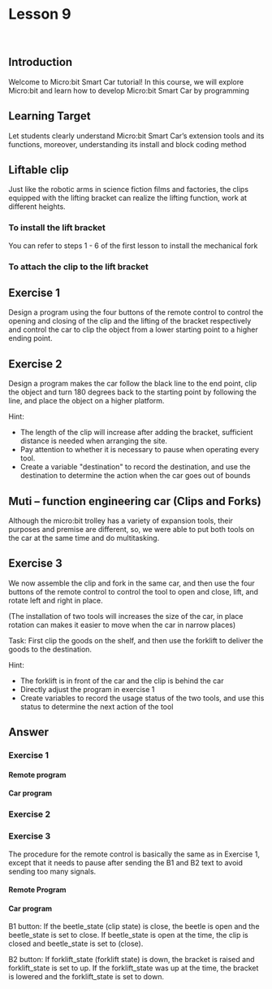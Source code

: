 # Lesson 9
 
 

## Introduction
<P>
Welcome to Micro:bit Smart Car tutorial! In this course, we will explore Micro:bit and learn how to develop Micro:bit Smart Car by programming  
<P>

## Learning Target
<P>
Let students clearly understand Micro:bit Smart Car’s extension tools and its functions, moreover, understanding its install and block coding method
<P>

## Liftable clip
<P>
Just like the robotic arms in science fiction films and factories, the clips equipped with the lifting bracket can realize the lifting function, work at different heights.
<P>

### To install the lift bracket
<P>
You can refer to steps 1 - 6 of the first lesson to install the mechanical fork
<P>

### To attach the clip to the lift bracket
  

## Exercise 1
<P>
Design a program using the four buttons of the remote control to control the opening and closing of the clip and the lifting of the bracket respectively and control the car to clip the object from a lower starting point to a higher ending point.
<P>

## Exercise 2
<P>
Design a program makes the car follow the black line to the end point, clip the object and turn 180 degrees back to the starting point by following the line, and place the object on a higher platform.
<P>
<P>
Hint:
<P>

+ The length of the clip will increase after adding  the bracket, sufficient distance is needed when arranging the site.
+ Pay attention to whether it is necessary to pause when operating every tool.
+ Create a variable "destination" to record the destination, and use the destination to determine the action when the car goes out of bounds

## Muti – function engineering car (Clips and Forks)
<P>
Although the micro:bit trolley has a variety of expansion tools, their purposes and premise are different, so, we were able to put both tools on the car at the same time and do multitasking.
<P>

## Exercise 3
<P>
We now assemble the clip and fork in the same car, and then use the four buttons of the remote control to control the tool to open and close, lift, and rotate left and right in place.
<P>
<P>
(The installation of two tools will increases the size of the car, in place rotation can makes it easier to move when the car in narrow places)
<P>
<P>
Task: First clip the goods on the shelf, and then use the forklift to deliver the goods to the destination.
<P>
<P>
Hint:
<P>

+ The forklift is in front of the car and the clip is behind the car
+ Directly adjust the program in exercise 1 
+ Create variables to record the usage status of the two tools, and use this status to determine the next action of the tool

## Answer
### Exercise 1
#### Remote program

#### Car program

### Exercise 2

### Exercise 3
<P>
The procedure for the remote control is basically the same as in Exercise 1, except that it needs to pause after sending the B1 and B2 text to avoid sending too many signals.
<P>

#### Remote Program

#### Car program
<P>
B1 button: If the beetle_state (clip state) is close, the beetle is open and the beetle_state is set to close. If beetle_state is open at the time, the clip is closed and beetle_state is set to (close).
<P>
<P>
B2 button: If forklift_state (forklift state) is down, the bracket is raised and forklift_state is set to up. If the forklift_state was up at the time, the bracket is lowered and the forklift_state is set to down.
<P>
